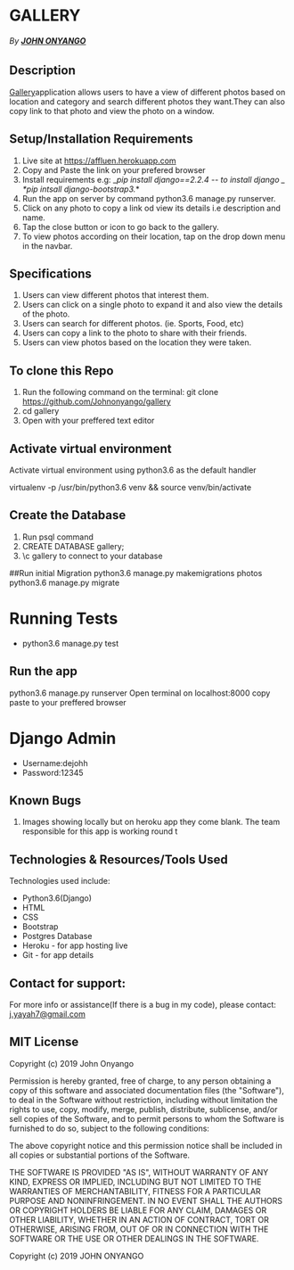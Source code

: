 # GALLERY
###### By **[JOHN ONYANGO](https://github.com/Johnonyango/gallery)**


## Description
[Gallery](https://affluen.herokuapp.com/)application allows users to have a view of different photos based on location and category and search different photos they want.They can also copy link to that photo and view the photo on a window.


## Setup/Installation Requirements
1. Live site at https://affluen.herokuapp.com
2. Copy  and  Paste the link on your prefered browser
3. Install requirements e.g:
_*pip install django==2.2.4 -- to install django _*
_*pip intsall django-bootstrap3._*
4. Run the app on server by command python3.6 manage.py runserver.
5. Click on any photo to copy a link od view its details i.e description and name.
6. Tap the close button or icon to go back to the gallery.
7. To view photos according on their location, tap on the drop down menu in the navbar.

## Specifications
1. Users can view different photos that interest  them.
2. Users can click on a single photo to expand it and also view the details of the photo.
3. Users can search for different photos. (ie. Sports, Food, etc)
4. Users can copy a link to the photo to share with their friends.
5. Users can view photos based on the location they were taken.

## To clone this Repo
1. Run the following command on the terminal: git clone https://github.com/Johnonyango/gallery 
2. cd gallery
3. Open with your preffered text editor

## Activate virtual environment
Activate virtual environment using python3.6 as the default handler

virtualenv -p /usr/bin/python3.6 venv && source venv/bin/activate

## Create the Database
1. Run psql command
2. CREATE DATABASE gallery;
3. \c gallery to connect to your database

##Run initial Migration
python3.6 manage.py makemigrations photos
python3.6 manage.py migrate

# Running Tests
* python3.6 manage.py test

## Run the app
python3.6 manage.py runserver
Open terminal on localhost:8000
copy paste to your preffered browser

# Django Admin
* Username:dejohh
* Password:12345

## Known Bugs 
1. Images showing locally but on heroku app they come blank. The team responsible for this app is working round t

## Technologies & Resources/Tools Used
Technologies used include:
* Python3.6(Django) 
* HTML
* CSS
* Bootstrap
* Postgres Database
* Heroku - for app hosting live
* Git - for app details


## Contact for support:
For more info or assistance(If there is a bug in my code), please contact:
j.yayah7@gmail.com

## MIT License
Copyright (c) 2019 John Onyango

Permission is hereby granted, free of charge, to any person obtaining a copy of this software and associated documentation files (the "Software"), to deal in the Software without restriction, including without limitation the rights to use, copy, modify, merge, publish, distribute, sublicense, and/or sell copies of the Software, and to permit persons to whom the Software is furnished to do so, subject to the following conditions:

The above copyright notice and this permission notice shall be included in all copies or substantial portions of the Software.

THE SOFTWARE IS PROVIDED "AS IS", WITHOUT WARRANTY OF ANY KIND, EXPRESS OR IMPLIED, INCLUDING BUT NOT LIMITED TO THE WARRANTIES OF MERCHANTABILITY, FITNESS FOR A PARTICULAR PURPOSE AND NONINFRINGEMENT. IN NO EVENT SHALL THE AUTHORS OR COPYRIGHT HOLDERS BE LIABLE FOR ANY CLAIM, DAMAGES OR OTHER LIABILITY, WHETHER IN AN ACTION OF CONTRACT, TORT OR OTHERWISE, ARISING FROM, OUT OF OR IN CONNECTION WITH THE SOFTWARE OR THE USE OR OTHER DEALINGS IN THE SOFTWARE.

Copyright (c) 2019 JOHN ONYANGO
